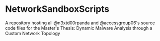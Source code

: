 # NetworkSandboxScripts
A repository hosting all @n3xtd00rpanda and @accessgroup06's source code files for the Master's Thesis: Dynamic Malware Analysis through a Custom Network Topology
